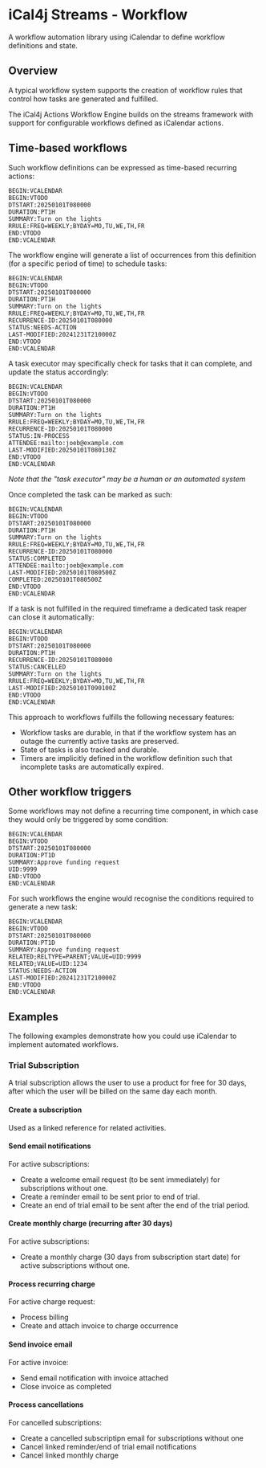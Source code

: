 # iCal4j Streams - Workflow

A workflow automation library using iCalendar to define workflow definitions and state.

## Overview

A typical workflow system supports the creation of workflow rules that control how tasks
are generated and fulfilled.

The iCal4j Actions Workflow Engine builds on the streams framework with support for
configurable workflows defined as iCalendar actions.

## Time-based workflows

Such workflow definitions can be expressed as time-based recurring actions:

    BEGIN:VCALENDAR
    BEGIN:VTODO
    DTSTART:20250101T080000
    DURATION:PT1H
    SUMMARY:Turn on the lights
    RRULE:FREQ=WEEKLY;BYDAY=MO,TU,WE,TH,FR
    END:VTODO
    END:VCALENDAR

The workflow engine will generate a list of occurrences from this definition (for a specific
period of time) to schedule tasks:

    BEGIN:VCALENDAR
    BEGIN:VTODO
    DTSTART:20250101T080000
    DURATION:PT1H
    SUMMARY:Turn on the lights
    RRULE:FREQ=WEEKLY;BYDAY=MO,TU,WE,TH,FR
    RECURRENCE-ID:20250101T080000
    STATUS:NEEDS-ACTION
    LAST-MODIFIED:20241231T210000Z
    END:VTODO
    END:VCALENDAR

A task executor may specifically check for tasks that it can complete, and update the status
accordingly:

    BEGIN:VCALENDAR
    BEGIN:VTODO
    DTSTART:20250101T080000
    DURATION:PT1H
    SUMMARY:Turn on the lights
    RRULE:FREQ=WEEKLY;BYDAY=MO,TU,WE,TH,FR
    RECURRENCE-ID:20250101T080000
    STATUS:IN-PROCESS
    ATTENDEE:mailto:joeb@example.com
    LAST-MODIFIED:20250101T080130Z
    END:VTODO
    END:VCALENDAR

_Note that the "task executor" may be a human or an automated system_

Once completed the task can be marked as such:

    BEGIN:VCALENDAR
    BEGIN:VTODO
    DTSTART:20250101T080000
    DURATION:PT1H
    SUMMARY:Turn on the lights
    RRULE:FREQ=WEEKLY;BYDAY=MO,TU,WE,TH,FR
    RECURRENCE-ID:20250101T080000
    STATUS:COMPLETED
    ATTENDEE:mailto:joeb@example.com
    LAST-MODIFIED:20250101T080500Z
    COMPLETED:20250101T080500Z
    END:VTODO
    END:VCALENDAR

If a task is not fulfilled in the required timeframe a dedicated task reaper can close it
automatically:

    BEGIN:VCALENDAR
    BEGIN:VTODO
    DTSTART:20250101T080000
    DURATION:PT1H
    RECURRENCE-ID:20250101T080000
    STATUS:CANCELLED
    SUMMARY:Turn on the lights
    RRULE:FREQ=WEEKLY;BYDAY=MO,TU,WE,TH,FR
    LAST-MODIFIED:20250101T090100Z
    END:VTODO
    END:VCALENDAR

This approach to workflows fulfills the following necessary features:

* Workflow tasks are durable, in that if the workflow system has
an outage the currently active tasks are preserved.
* State of tasks is also tracked and durable.
* Timers are implicitly defined in the workflow definition such that
incomplete tasks are automatically expired.

## Other workflow triggers

Some workflows may not define a recurring time component, in which case they
would only be triggered by some condition:

    BEGIN:VCALENDAR
    BEGIN:VTODO
    DTSTART:20250101T080000
    DURATION:PT1D
    SUMMARY:Approve funding request
    UID:9999
    END:VTODO
    END:VCALENDAR

For such workflows the engine would recognise the conditions required to generate
a new task:

    BEGIN:VCALENDAR
    BEGIN:VTODO
    DTSTART:20250101T080000
    DURATION:PT1D
    SUMMARY:Approve funding request
    RELATED;RELTYPE=PARENT;VALUE=UID:9999
    RELATED;VALUE=UID:1234
    STATUS:NEEDS-ACTION
    LAST-MODIFIED:20241231T210000Z
    END:VTODO
    END:VCALENDAR


## Examples

The following examples demonstrate how you could use iCalendar to implement automated workflows.

### Trial Subscription

A trial subscription allows the user to use a product for free for 30 days, after which the user will be billed
on the same day each month.

#### Create a subscription

Used as a linked reference for related activities.

#### Send email notifications

For active subscriptions:

* Create a welcome email request (to be sent immediately) for subscriptions without one.
* Create a reminder email to be sent prior to end of trial.
* Create an end of trial email to be sent after the end of the trial period.

#### Create monthly charge (recurring after 30 days)

For active subscriptions:

* Create a monthly charge (30 days from subscription start date) for active subscriptions without one.

#### Process recurring charge

For active charge request:

* Process billing
* Create and attach invoice to charge occurrence

#### Send invoice email

For active invoice:

* Send email notification with invoice attached
* Close invoice as completed

#### Process cancellations

For cancelled subscriptions:

* Create a cancelled subscriptipn email for subscriptions without one
* Cancel linked reminder/end of trial email notifications
* Cancel linked monthly charge
